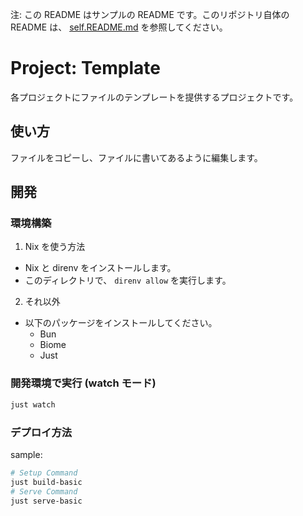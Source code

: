 注: この README はサンプルの README です。このリポジトリ自体の README は、 [self.README.md](self.README.md) を参照してください。

<!-- このファイルは好きなように編集してください。以下に一例を示します。 -->

# Project: Template

各プロジェクトにファイルのテンプレートを提供するプロジェクトです。

## 使い方

ファイルをコピーし、ファイルに書いてあるように編集します。

## 開発

### 環境構築

1. Nix を使う方法

- Nix と direnv をインストールします。
- このディレクトリで、 `direnv allow` を実行します。

2. それ以外

- 以下のパッケージをインストールしてください。
  - Bun
  - Biome
  - Just

### 開発環境で実行 (watch モード)

```sh
just watch
```

### デプロイ方法

sample:
```sh
# Setup Command
just build-basic
# Serve Command
just serve-basic
```

